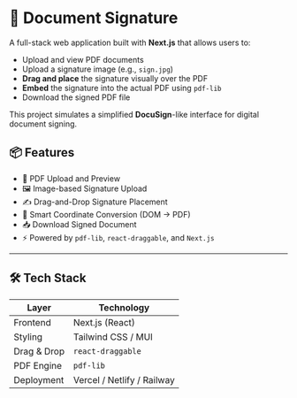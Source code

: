 # 📄 Document Signature

A full-stack web application built with **Next.js** that allows users to:

- Upload and view PDF documents
- Upload a signature image (e.g., `sign.jpg`)
- **Drag and place** the signature visually over the PDF
- **Embed** the signature into the actual PDF using `pdf-lib`
- Download the signed PDF file

This project simulates a simplified **DocuSign**-like interface for digital document signing.

## 📦 Features

- 🧾 PDF Upload and Preview
- 🖼️ Image-based Signature Upload
- ✍️ Drag-and-Drop Signature Placement
- 🧠 Smart Coordinate Conversion (DOM → PDF)
- 📥 Download Signed Document
- ⚡ Powered by `pdf-lib`, `react-draggable`, and `Next.js`

---

## 🛠️ Tech Stack

| Layer      | Technology                |
|------------|---------------------------|
| Frontend   | Next.js (React)           |
| Styling    | Tailwind CSS / MUI        |
| Drag & Drop| `react-draggable`         |
| PDF Engine | `pdf-lib`                 |
| Deployment | Vercel / Netlify / Railway|